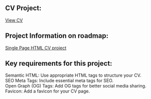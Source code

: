 ## CV Project:
[View CV](https://rula-t.github.io/roadmap/Single-Page-HTML-CV/cvPage.html)  

## Project Information on roadmap:  
[Single Page HTML CV project](https://roadmap.sh/projects/single-page-cv)  


## Key requirements for this project:  

Semantic HTML: Use appropriate HTML tags to structure your CV.  
SEO Meta Tags: Include essential meta tags for SEO.  
Open Graph (OG) Tags: Add OG tags for better social media sharing.  
Favicon: Add a favicon for your CV page.  
